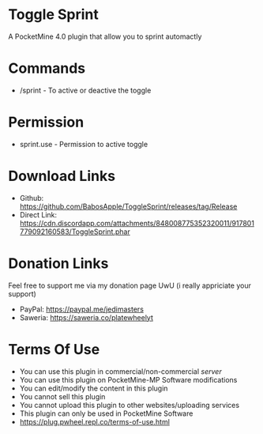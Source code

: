 # Toggle Sprint
A PocketMine 4.0 plugin that allow you to sprint automactly

# Commands
 - /sprint - To active or deactive the toggle
  
# Permission
 - sprint.use - Permission to active toggle

# Download Links
- Github: https://github.com/BabosApple/ToggleSprint/releases/tag/Release
- Direct Link: https://cdn.discordapp.com/attachments/848008775352320011/917801779092160583/ToggleSprint.phar

# Donation Links
Feel free to support me via my donation page UwU (i really appriciate your support)
- PayPal: https://paypal.me/jedimasters
- Saweria: https://saweria.co/platewheelyt

# Terms Of Use
- You can use this plugin in commercial/non-commercial *server*
- You can use this plugin on PocketMine-MP Software modifications
- You can edit/modify the content in this plugin
- You cannot sell this plugin
- You cannot upload this plugin to other websites/uploading services
- This plugin can only be used in PocketMine Software
- https://plug.pwheel.repl.co/terms-of-use.html
